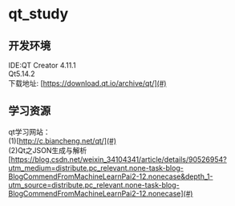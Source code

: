 # qt_study  
 
## 开发环境  

IDE:QT Creator 4.11.1  
Qt5.14.2  
下载地址: [https://download.qt.io/archive/qt/](#)  


  
## 学习资源 

qt学习网站：  
(1)[http://c.biancheng.net/qt/](#)   
(2)Qt之JSON生成与解析  
  [https://blog.csdn.net/weixin_34104341/article/details/90526954?utm_medium=distribute.pc_relevant.none-task-blog-BlogCommendFromMachineLearnPai2-12.nonecase&depth_1-utm_source=distribute.pc_relevant.none-task-blog-BlogCommendFromMachineLearnPai2-12.nonecase](#)  

